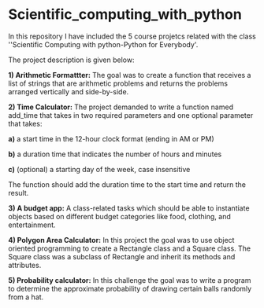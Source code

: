 # Scientific_computing_with_python

In this repository I have included the 5 course projetcs related with the class ''Scientific Computing with python-Python for Everybody'. 

The project description is given below:

**1) Arithmetic Formattter:**
The goal was to create a function that receives a list of strings that are arithmetic problems and returns the problems arranged vertically and side-by-side.

**2) Time Calculator:**
The project demanded to write a function named add_time that takes in two required parameters and one optional parameter that takes:

**a)** a start time in the 12-hour clock format (ending in AM or PM)

**b)** a duration time that indicates the number of hours and minutes

**c)** (optional) a starting day of the week, case insensitive

The function should add the duration time to the start time and return the result.

**3) A budget app:**
A class-related tasks which should be able to instantiate objects based on different budget categories like food, clothing, and entertainment.

**4) Polygon Area Calculator:**
In this project the goal was to use object oriented programming to create a Rectangle class and a Square class. The Square class was a subclass of Rectangle and inherit its methods and attributes.

**5) Probability calculator:**
In this challenge the goal was to write a program to determine the approximate probability of drawing certain balls randomly from a hat.
